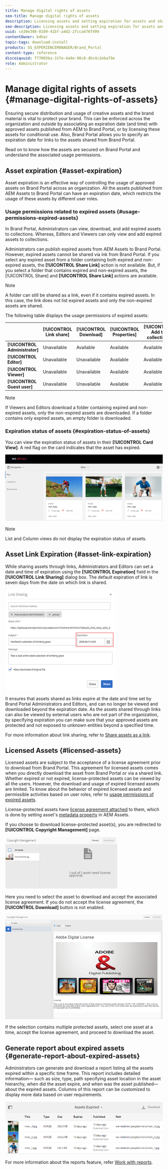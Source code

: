 ```yaml
---
title: Manage digital rights of assets
seo-title: Manage digital rights of assets
description: Licensing assets and setting expiration for assets and shared links ensure controlled usage of these assets and safeguard them.
seo-description: Licensing assets and setting expiration for assets and shared links ensure controlled usage of these assets and safeguard them.
uuid: ce30e398-0109-41bf-a4d2-2fcca476f499
contentOwner: bdhar
topic-tags: download-install
products: SG_EXPERIENCEMANAGER/Brand_Portal
content-type: reference
discoiquuid: f77003ba-31fe-4a9e-96c8-dbc4c2eba79e
role: Administrator
---
```


# Manage digital rights of assets {#manage-digital-rights-of-assets}

Ensuring secure distribution and usage of creative assets and the brand material is vital to protect your brand. This can be enforced across the organization and outside by associating an expiration date (and time) with approved assets published from AEM to Brand Portal, or by licensing these assets for conditional use. Also, Brand Portal allows you to specify an expiration date for links to the assets shared from Brand Portal.

Read on to know how the assets are secured on Brand Portal and understand the associated usage permissions.

## Asset expiration {#asset-expiration}

Asset expiration is an effective way of controlling the usage of approved assets on Brand Portal across an organization. All the assets published from AEM Assets to Brand Portal can have an expiration date, which restricts the usage of these assets by different user roles.

### Usage permissions related to expired assets {#usage-permissions-expired-assets}

In Brand Portal, Administrators can view, download, and add expired assets to collections. Whereas, Editors and Viewers can only view and add expired assets to collections.

Administrators can publish expired assets from AEM Assets to Brand Portal. However, expired assets cannot be shared via ink from Brand Portal. If you select any expired asset from a folder containing both expired and non-expired assets, the **[!UICONTROL Share Link]** action is not available. But, if you select a folder that contains expired and non-expired assets, the [!UICONTROL Share] and **[!UICONTROL Share Link]** actions are available.

>[!NOTE]
>
>A folder can still be shared as a link, even if it contains expired assets. In this case, the link  does not list expired assets and only the non-expired assets are shared.

The following table displays the usage permissions of expired assets:

|   |**[!UICONTROL Link share]** |**[!UICONTROL Download]** |**[!UICONTROL Properties]** |**[!UICONTROL Add to collection]** |**[!UICONTROL Delete]** |
|---|---|---|---|---|---|
| **[!UICONTROL Administrator]** |Unavailable |Available |Available |Available |Available |
| **[!UICONTROL Editor]** |Unavailable |Unavailable |Available |Available |Unavailable |
| **[!UICONTROL Viewer]** |Unavailable |Unavailable |Available |Available |Unavailable |
| **[!UICONTROL Guest user]** |Unavailable |Unavailable |Available |Available |Unavailable |

>[!NOTE]
>
>If Viewers and Editors download a folder containing expired and non-expired assets, only the non-expired assets are downloaded. If a folder contains only expired assets, an empty folder is downloaded.

### Expiration status of assets {#expiration-status-of-assets}

You can view the expiration status of assets in their **[!UICONTROL Card View]**. A red flag on the card indicates that the asset has expired.

![](assets/expired_assets_cardview.png)

>[!NOTE]
>
>List and Column views do not display the expiration status of assets.

## Asset Link Expiration {#asset-link-expiration}

While sharing assets through links, Administrators and Editors can set a date and time of expiration using the **[!UICONTROL Expiration]** field in the **[!UICONTROL Link Sharing]** dialog box. The default expiration of link is seven days from the date on which link is shared.

![](assets/asset-link-sharing.png)

It ensures that assets shared as links expire at the date and time set by Brand Portal Administrators and Editors, and can no longer be viewed and downloaded beyond the expiration date. As the assets shared through links can also be viewed by external users who are not part of the organization, by specifying expiration you can make sure that your approved assets are protected and not exposed to unknown entities beyond a specified time.

For more information about link sharing, refer to [Share assets as a link](../using/brand-portal-link-share.md).

## Licensed Assets {#licensed-assets}

Licensed assets are subject to the acceptance of a license agreement prior to download from Brand Portal. This agreement for licensed assets comes when you directly download the asset from Brand Portal or via a shared link. Whether expired or not expired, license-protected assets can be viewed by all the users. However, the download and usage of expired licensed assets are limited. To know about the behavior of expired licensed assets and permissible activities based on user roles, refer to [usage permissions of expired assets](../using/manage-digital-rights-of-assets.md#usage-permissions-expired-assets).

License-protected assets have [license agreement attached](https://helpx.adobe.com/experience-manager/6-5/assets/using/drm.html#DigitalRightsManagementinAssets) to them, which is done by setting asset's [metadata property](https://helpx.adobe.com/experience-manager/6-5/assets/using/drm.html#DigitalRightsManagementinAssets) in AEM Assets.

If you choose to download license-protected asset(s), you are redirected to **[!UICONTROL Copyright Management]** page.

![](assets/asset-copyright-mgmt.png)

Here you need to select the asset to download and accept the associated license agreement. If you do not accept the license agreement, the **[!UICONTROL Download]** button is not enabled.

![](assets/licensed-asset-download-2.png)

If the selection contains multiple protected assets, select one asset at a time, accept the license agreement, and proceed to download the asset.

## Generate report about expired assets {#generate-report-about-expired-assets}

Administrators can generate and download a report listing all the assets expired within a specific time frame. This report includes detailed information— such as size, type, path specifying asset location in the asset hierarchy, when did the asset expire, and when was the asset published— about the expired assets. Columns of this report can be customized to display more data based on user requirements.

![](assets/assets-expired.png)

For more information about the reports feature, refer [Work with reports](../using/brand-portal-reports.md#work-with-reports).
